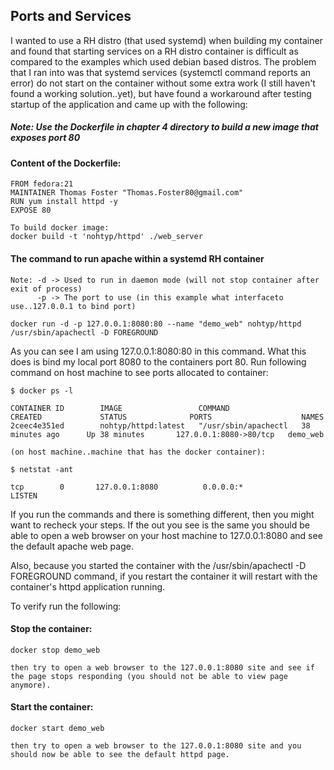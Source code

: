 ## Ports and Services

I wanted to use a RH distro (that used systemd) when building my container and found that starting
services on a RH distro container is difficult as compared to the examples which used debian based
distros.  The problem that I ran into was that systemd services (systemctl command reports an error)
do not start on the container without some extra work (I still haven't found a working solution..yet),
but have found a workaround after testing startup of the application and came up with the following:

##### Note: Use the Dockerfile in chapter 4 directory to build a new image that exposes port 80

####  Content of the Dockerfile:
```
FROM fedora:21
MAINTAINER Thomas Foster "Thomas.Foster80@gmail.com"
RUN yum install httpd -y
EXPOSE 80

To build docker image:
docker build -t 'nohtyp/httpd' ./web_server
```
#### The command to run apache within a systemd RH container

```
Note: -d -> Used to run in daemon mode (will not stop container after exit of process)
      -p -> The port to use (in this example what interfaceto use..127.0.0.1 to bind port) 
```

```
docker run -d -p 127.0.0.1:8080:80 --name "demo_web" nohtyp/httpd /usr/sbin/apachectl -D FOREGROUND
```

As you can see I am using 127.0.0.1:8080:80 in this command.  What this does is bind my local port 8080
to the containers port 80.  Run following command on host machine to see ports allocated to container:

```
$ docker ps -l

CONTAINER ID        IMAGE                 COMMAND                CREATED             STATUS              PORTS                    NAMES
2ceec4e351ed        nohtyp/httpd:latest   "/usr/sbin/apachectl   38 minutes ago      Up 38 minutes       127.0.0.1:8080->80/tcp   demo_web 

(on host machine..machine that has the docker container):

$ netstat -ant

tcp        0       127.0.0.1:8080          0.0.0.0:*               LISTEN
```

If you run the commands and there is something different, then you might want to recheck your steps.  If the out you see is the same
you should be able to open a web browser on your host machine to 127.0.0.1:8080 and see the default apache web page.

Also, because you started the container with the /usr/sbin/apachectl -D FOREGROUND command, if you restart the container it will restart
with the container's httpd application running.

To verify run the following:

#### Stop the container:

```
docker stop demo_web

then try to open a web browser to the 127.0.0.1:8080 site and see if the page stops responding (you should not be able to view page anymore).
```

#### Start the container:

```
docker start demo_web

then try to open a web browser to the 127.0.0.1:8080 site and you should now be able to see the default httpd page.
```
